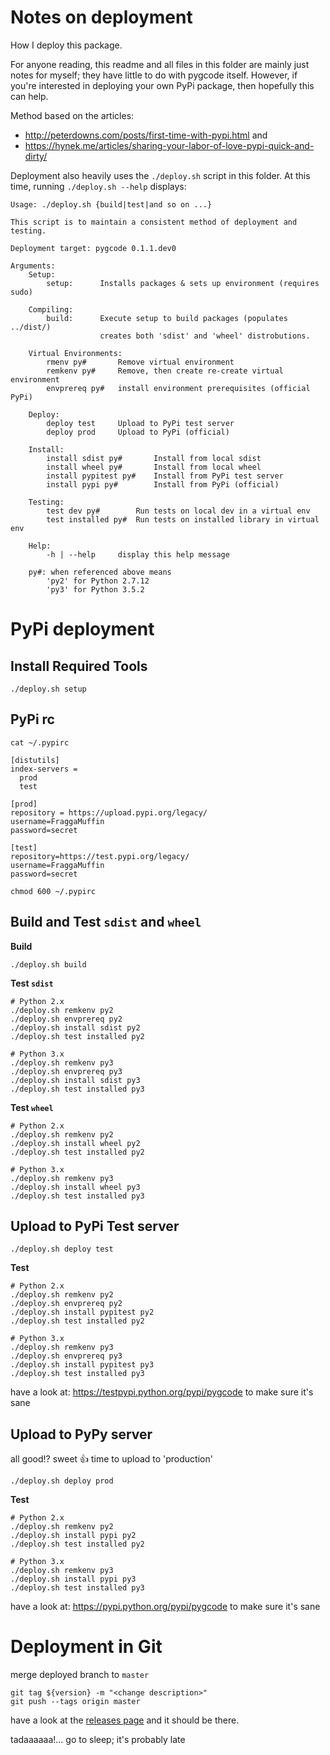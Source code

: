 # Notes on deployment

How I deploy this package.

For anyone reading, this readme and all files in this folder are mainly just
notes for myself; they have little to do with pygcode itself.
However, if you're interested in deploying your own PyPi package, then hopefully
this can help.

Method based on the articles:

  * http://peterdowns.com/posts/first-time-with-pypi.html and
  * https://hynek.me/articles/sharing-your-labor-of-love-pypi-quick-and-dirty/


Deployment also heavily uses the `./deploy.sh` script in this folder.
At this time, running `./deploy.sh --help` displays:

```
Usage: ./deploy.sh {build|test|and so on ...}

This script is to maintain a consistent method of deployment and testing.

Deployment target: pygcode 0.1.1.dev0

Arguments:
    Setup:
        setup:      Installs packages & sets up environment (requires sudo)

    Compiling:
        build:      Execute setup to build packages (populates ../dist/)
                    creates both 'sdist' and 'wheel' distrobutions.

    Virtual Environments:
        rmenv py#       Remove virtual environment
        remkenv py#     Remove, then create re-create virtual environment
        envprereq py#   install environment prerequisites (official PyPi)

    Deploy:
        deploy test     Upload to PyPi test server
        deploy prod     Upload to PyPi (official)

    Install:
        install sdist py#       Install from local sdist
        install wheel py#       Install from local wheel
        install pypitest py#    Install from PyPi test server
        install pypi py#        Install from PyPi (official)

    Testing:
        test dev py#        Run tests on local dev in a virtual env
        test installed py#  Run tests on installed library in virtual env

    Help:
        -h | --help     display this help message

    py#: when referenced above means
        'py2' for Python 2.7.12
        'py3' for Python 3.5.2
```

# PyPi deployment

## Install Required Tools

`./deploy.sh setup`

## PyPi rc

`cat ~/.pypirc`

```
[distutils]
index-servers =
  prod
  test

[prod]
repository = https://upload.pypi.org/legacy/
username=FraggaMuffin
password=secret

[test]
repository=https://test.pypi.org/legacy/
username=FraggaMuffin
password=secret
```

`chmod 600 ~/.pypirc`


## Build and Test `sdist` and `wheel`

**Build**
```
./deploy.sh build
```

**Test `sdist`**
```
# Python 2.x
./deploy.sh remkenv py2
./deploy.sh envprereq py2
./deploy.sh install sdist py2
./deploy.sh test installed py2

# Python 3.x
./deploy.sh remkenv py3
./deploy.sh envprereq py3
./deploy.sh install sdist py3
./deploy.sh test installed py3
```

**Test `wheel`**
```
# Python 2.x
./deploy.sh remkenv py2
./deploy.sh install wheel py2
./deploy.sh test installed py2

# Python 3.x
./deploy.sh remkenv py3
./deploy.sh install wheel py3
./deploy.sh test installed py3
```


## Upload to PyPi Test server

```
./deploy.sh deploy test
```

**Test**
```
# Python 2.x
./deploy.sh remkenv py2
./deploy.sh envprereq py2
./deploy.sh install pypitest py2
./deploy.sh test installed py2

# Python 3.x
./deploy.sh remkenv py3
./deploy.sh envprereq py3
./deploy.sh install pypitest py3
./deploy.sh test installed py3
```

have a look at:
https://testpypi.python.org/pypi/pygcode
to make sure it's sane


## Upload to PyPy server

all good!? sweet :+1: time to upload to 'production'

```
./deploy.sh deploy prod
```

**Test**
```
# Python 2.x
./deploy.sh remkenv py2
./deploy.sh install pypi py2
./deploy.sh test installed py2

# Python 3.x
./deploy.sh remkenv py3
./deploy.sh install pypi py3
./deploy.sh test installed py3
```

have a look at:
https://pypi.python.org/pypi/pygcode
to make sure it's sane


# Deployment in Git

merge deployed branch to `master`

```
git tag ${version} -m "<change description>"
git push --tags origin master
```

have a look at the [releases page](https://github.com/fragmuffin/pygcode/releases) and it should be there.

tadaaaaaa!... go to sleep; it's probably late
